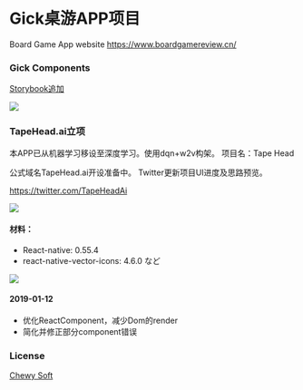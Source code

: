 # Gick桌游APP项目
Board Game App
website
https://www.boardgamereview.cn/

### Gick Components
[Storybook追加](https://chewy-soft.github.io/Gick/)

![](http://image.chewy-soft.cn/TIM%E6%88%AA%E5%9B%BE20181113072143.png)

### TapeHead.ai立项
本APP已从机器学习移设至深度学习。使用dqn+w2v构架。
项目名：Tape Head

公式域名TapeHead.ai开设准备中。
Twitter更新项目UI进度及思路预览。

https://twitter.com/TapeHeadAi

![](http://image.chewy-soft.cn/TIM%E6%88%AA%E5%9B%BE20181213085328.png)

#### 材料：
* React-native: 0.55.4
* react-native-vector-icons: 4.6.0
など

![](http://image.chewy-soft.cn/46.jpg)

#### 2019-01-12
* 优化ReactComponent，减少Dom的render
* 简化并修正部分component错误

### License
[Chewy Soft](http://www.chewy-soft.cn/)